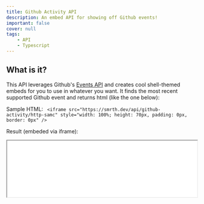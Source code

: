 ```yaml
---
title: Github Activity API
description: An embed API for showing off Github events!
important: false
cover: null
tags:
    - API
    - Typescript
---
```


## What is it?
This API leverages Github's [Events API](https://docs.github.com/en/rest/reference/activity#events) and creates cool shell-themed embeds for you to use in whatever you want. It finds the most recent supported Github event and returns html (like the one below):

Sample HTML:
` <iframe src="https://smrth.dev/api/github-activity/http-samc" style="width: 100%; height: 70px, padding: 0px, border: 0px" />`

Result (embeded via iframe):
<iframe src="/api/github-activity/http-samc" style="width: 100%; height: 70px, padding: 0px, border: 0px" />

## foo

As of now, it supports the following Github events:
1. PushEvent
2. CreateEvent
3. DeleteEvent
4. ForkEvent
5. IssuesEvent
6. PullRequestEvent
7. WatchEvent


## Documentation
- `/api/github-activity/:user`: Get html that describes what the most recent supported activity was.
- [Sample 'GET' URL](/api/github-activity/http-samc)
- Rate limiting from Github's API on the server running this API is possible. I do use authenticated requests with my [Personal Access Token](https://docs.github.com/en/authentication/keeping-your-account-and-data-secure/creating-a-personal-access-token), so I should have a higher threshold, but it isn't infinite.



*Disclaimer: This site is ran on limited resources. I make its API's publicly available, but I am not responsible for any breakage nor do I provide any guarantee of uptime.*